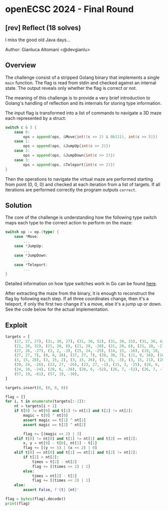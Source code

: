 # openECSC 2024 - Final Round

## [rev] Reflect (18 solves)

I miss the good old Java days...

Author: Gianluca Altomani <@devgianlu>

## Overview

The challenge consist of a stripped Golang binary that implements a single `main` function. The flag is read from stdin
and checked against an internal state. The output reveals only whether the flag is correct or not.

The meaning of this challenge is to provide a very brief introduction to Golang's handling of reflection and its
internals for storing type information.

The input flag is transformed into a list of commands to navigate a 3D maze each represented by a struct:

```go
switch c & 3 {
    case 0:
        ops = append(ops, &Move{int((c >> 2) & 0b111), int(c >> 5)})
    case 1:
        ops = append(ops, &JumpUp{int(c >> 2)})
    case 2:
        ops = append(ops, &JumpDown{int(c >> 2)})
    case 3:
        ops = append(ops, &Teleport{int(c >> 2)})
}
```

Then the operations to navigate the virtual maze are performed starting from point (0, 0, 0) and checked at each 
iteration from a list of targets. If all iterations are performed correctly the program outputs `correct`.

## Solution

The core of the challenge is understanding how the following type switch maps each type to the correct action 
to perform on the maze:

```go
switch op := op.(type) {
    case *Move:
        ...
    case *JumpUp:
        ...
    case *JumpDown:
        ...
    case *Teleport:
        ...
}
```

Detailed information on how type switches work in Go can be found [here](https://github.com/teh-cmc/go-internals/blob/master/chapter2_interfaces/README.md#type-switches).

After extracting the maze from the binary, it is enough to reconstruct the flag by following each step.
If all three coordinates change, then it's a teleport, if only the first two change it's a move, 
else it's a jump up or down. See the code below for the actual implementation.

## Exploit

```py
targets = [
    (27, 27, 27), (31, 30, 27), (31, 30, 52), (31, 30, 25), (31, 30, 42), (15, 14, 58), (27, 26, 46), (11, 10, 62),
    (21, 20, 32), (21, 20, 8), (21, 20, -20), (21, 20, 6), (21, 20, -21), (12, 13, -14), (27, 26, -27), (27, 26, -51),
    (27, 26, -27), (3, 2, -3), (25, 24, -25), (14, 15, -16), (19, 18, -16), (21, 21, -16), (21, 21, 9), (2, 2, 30),
    (27, 27, 7), (0, 0, 28), (27, 27, 7), (28, 30, 7), (11, 9, 16), (16, 18, 11), (19, 21, 11), (20, 24, 11),
    (3, 15, 28), (3, 15, 2), (3, 15, 26), (3, 15, -3), (3, 15, 21), (20, 24, 2), (20, 24, -26), (20, 24, -1),
    (20, 24, -26), (23, 27, -26), (23, 27, -1), (15, 3, -25), (20, 6, -25), (20, 6, 1), (15, 29, 26), (15, 29, -1),
    (24, 10, -24), (20, 6, -28), (20, 6, -52), (26, 7, -52), (26, 7, -77), (27, 10, -77), (33, 11, -77), (57, 19, -85),
    (57, 19, -61), (57, 19, -30),
]

targets.insert(0, (0, 0, 0))

flag = []
for i, t in enumerate(targets[:-1]):
    nt = targets[i + 1]
    if t[0] != nt[0] and t[1] != nt[1] and t[2] != nt[2]:
        magic = t[0] ^ nt[0]
        assert magic == t[1] ^ nt[1]
        assert magic == t[2] ^ nt[2]

        flag += [(magic << 2) | 3]
    elif t[0] != nt[0] and t[1] != nt[1] and t[2] == nt[2]:
        x, y = nt[0] - t[0], nt[1] - t[1]
        flag += [(y << 5) | (x << 2) | 0]
    elif t[0] == nt[0] and t[1] == nt[1] and t[2] != nt[2]:
        if t[2] > nt[2]:
            times = t[2] - nt[2]
            flag += [(times << 2) | 2]
        else:
            times = nt[2] - t[2]
            flag += [(times << 2) | 1]
    else:
        assert False, f'{t} {nt}'

flag = bytes(flag).decode()
print(flag)
```
